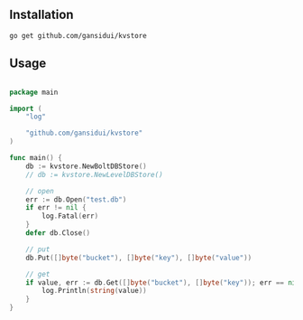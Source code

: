 Installation
---------------

	go get github.com/gansidui/kvstore


Usage
---------------


~~~Go

package main

import (
	"log"

	"github.com/gansidui/kvstore"
)

func main() {
	db := kvstore.NewBoltDBStore()
	// db := kvstore.NewLevelDBStore()

	// open
	err := db.Open("test.db")
	if err != nil {
		log.Fatal(err)
	}
	defer db.Close()

	// put
	db.Put([]byte("bucket"), []byte("key"), []byte("value"))

	// get
	if value, err := db.Get([]byte("bucket"), []byte("key")); err == nil {
		log.Println(string(value))
	}
}

~~~

